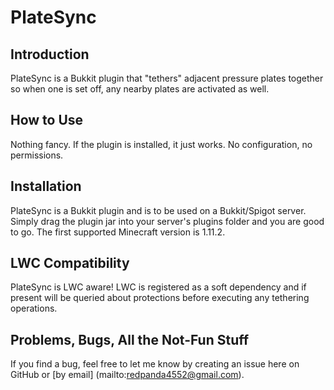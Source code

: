 # PlateSync #

## Introduction ##
PlateSync is a Bukkit plugin that "tethers" adjacent pressure plates together so when one is set off, any nearby plates are activated as well.

## How to Use ##
Nothing fancy. If the plugin is installed, it just works. No configuration, no permissions.

## Installation ##
PlateSync is a Bukkit plugin and is to be used on a Bukkit/Spigot server. Simply drag the plugin jar into your server's plugins folder and you are good to go. The first supported Minecraft version is 1.11.2.

## LWC Compatibility ##
PlateSync is LWC aware! LWC is registered as a soft dependency and if present will be queried about protections before executing any tethering operations.

## Problems, Bugs, All the Not-Fun Stuff ##
If you find a bug, feel free to let me know by creating an issue here on GitHub or [by email] (mailto:redpanda4552@gmail.com).